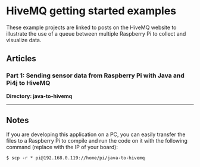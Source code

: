 # HiveMQ getting started examples

These example projects are linked to posts on the HiveMQ website to illustrate 
the use of a queue between multiple Raspberry Pi to collect and visualize data.

## Articles

### Part 1: Sending sensor data from Raspberry Pi with Java and Pi4j to HiveMQ

**Directory: java-to-hivemq**

***




## Notes

If you are developing this application on a PC, you can easily transfer the files to a Raspberry Pi to compile and run
the code on it with the following command (replace with the IP of your board):

```shell
$ scp -r * pi@192.168.0.119://home/pi/java-to-hivemq
```